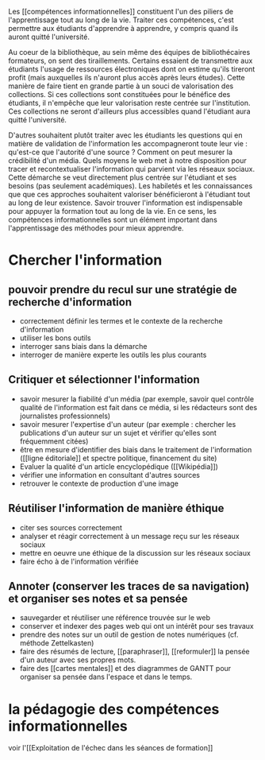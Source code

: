 <!--
(Nolwenn Saget : 19 janvier) Avec ma collègue Priscille, nous vous contactons car dans le cadre d'un projet pour le Suptice, nous travaillons à la création d'une offre de formation pour l'UE compétences transversales. Pour mener ce projet, il nous a été demandé de mettre à plat les ressources (ateliers, formations, ressources...) sur le thème Apprendre à apprendre (y compris la partie Pix et Softskills) afin de les proposer aux équipes pédagogiques pour composer le contenu de l'UE compétences transversales.
Ainsi, nous souhaiterions échanger ensemble pour vous présenter les ressources identifiées et vous proposer d'initier une collaboration pour réfléchir à cette offre en fonction des ressources développées par vos services. Nous vous proposons donc un evento pour un premier temps d'échange avec quelques dates dès la semaine prochaine. Si vous pensez à un.e collègue qui pourrait nous rejoindre n'hésitez pas à lui transférer ce message. 
-->

Les [[compétences informationnelles]] constituent l'un des piliers de l'apprentissage tout au long de la vie. Traiter ces compétences, c'est permettre aux étudiants d'apprendre à apprendre, y compris quand ils auront quitté l'université. 

Au coeur de la bibliothèque, au sein même des équipes de bibliothécaires formateurs, on sent des tiraillements. Certains essaient de transmettre aux étudiants l'usage de ressources électroniques dont on estime qu'ils tireront profit (mais auxquelles ils n'auront plus accès après leurs études). Cette manière de faire tient en grande partie à un souci de valorisation des collections. Si ces collections sont constituées pour le bénéfice des étudiants, il n'empêche que leur valorisation reste centrée sur l'institution. Ces collections ne seront d'ailleurs plus accessibles quand l'étudiant aura quitté l'université.

D'autres souhaitent plutôt traiter avec les étudiants les questions qui en matière de validation de l'information les accompagneront toute leur vie : qu'est-ce que l'autorité d'une source ? Comment on peut mesurer la crédibilité d'un média. Quels moyens le web met à notre disposition pour tracer et recontextualiser l'information qui parvient via les réseaux sociaux. Cette démarche se veut directement plus centrée sur l'étudiant et ses besoins (pas seulement académiques). Les habiletés et les connaissances que que ces approches souhaitent valoriser bénéficieront à l'étudiant tout au long de leur existence. Savoir trouver l'information est indispensable pour appuyer la formation tout au long de la vie. En ce sens, les compétences informationnelles sont un élément important dans l'apprentissage des méthodes pour mieux apprendre.   

# Chercher l'information

## pouvoir prendre du recul sur une stratégie de recherche d'information

- correctement définir les termes et le contexte de la recherche d'information
- utiliser les bons outils
- interroger sans biais dans la démarche
- interroger de manière experte les outils les plus courants


## Critiquer et sélectionner l'information

- savoir mesurer la fiabilité d'un média (par exemple, savoir quel contrôle qualité de l'information est fait dans ce média, si les rédacteurs sont des journalistes professionnels)
- savoir mesurer l'expertise d'un auteur (par exemple : chercher les publications d'un auteur sur un sujet et vérifier qu'elles sont fréquemment citées)
- être en mesure d'identifier des biais dans le traitement de l'information ([[ligne éditoriale]] et spectre politique, financement du site)
- Evaluer la qualité d'un article encyclopédique ([[Wikipédia]])
- vérifier une information en consultant d'autres sources
- retrouver le contexte de production d'une image

## Réutiliser l'information de manière éthique

- citer ses sources correctement
- analyser et réagir correctement à un message reçu sur les réseaux sociaux
- mettre en oeuvre une éthique de la discussion sur les réseaux sociaux
- faire écho à de l'information vérifiée

## Annoter (conserver les traces de sa navigation) et organiser ses notes et sa pensée

- sauvegarder et réutiliser une référence trouvée sur le web
- conserver et indexer des pages web qui ont un intérêt pour ses travaux
- prendre des notes sur un outil de gestion de notes numériques (cf. méthode Zettelkasten)
- faire des résumés de lecture, [[paraphraser]], [[reformuler]] la pensée d'un auteur avec ses propres mots.
- faire des [[cartes mentales]] et des diagrammes de GANTT pour organiser sa pensée dans l'espace et dans le temps.


# la pédagogie des compétences informationnelles

voir l'[[Exploitation de l'échec dans les séances de formation]]